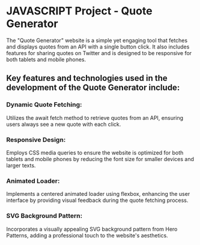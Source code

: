 # JAVASCRIPT Project - Quote Generator

The "Quote Generator" website is a simple yet engaging tool that fetches and displays quotes from an API with a single button click. It also includes features for sharing quotes on Twitter and is designed to be responsive for both tablets and mobile phones.

## Key features and technologies used in the development of the Quote Generator include:

### Dynamic Quote Fetching:

Utilizes the await fetch method to retrieve quotes from an API, ensuring users always see a new quote with each click.

### Responsive Design:

Employs CSS media queries to ensure the website is optimized for both tablets and mobile phones by reducing the font size for smaller devices and larger texts.

### Animated Loader:

Implements a centered animated loader using flexbox, enhancing the user interface by providing visual feedback during the quote fetching process.

### SVG Background Pattern:

Incorporates a visually appealing SVG background pattern from Hero Patterns, adding a professional touch to the website's aesthetics.
